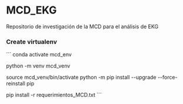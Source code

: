 # MCD_EKG
Repositorio de investigación de la MCD para el análisis de EKG


### Create virtualenv
´´´
conda activate mcd_env

python -m venv mcd_venv

source mcd_venv/bin/activate
python -m pip install --upgrade --force-reinstall pip

pip install -r requerimientos_MCD.txt
´´´
